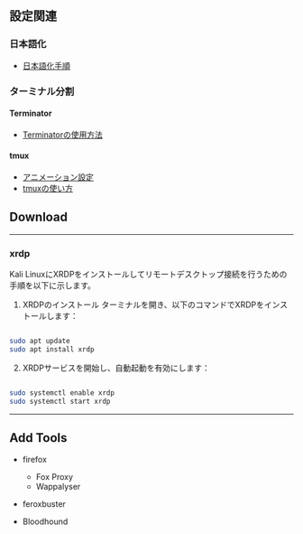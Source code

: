 ## 設定関連

### 日本語化
- [日本語化手順](https://qiita.com/nm_suisai/items/ee7df3ba45228ebdf2aa)

### ターミナル分割

#### Terminator
- [Terminatorの使用方法](https://qiita.com/Hashibirokou/items/58cfe84975c3b3af0235)

#### tmux
- [アニメーション設定](https://qiita.com/KoyanagiHitoshi/items/318d4b8ef3b4e5b87390)
- [tmuxの使い方](https://qiita.com/shin-ch13/items/9d207a70ccc8467f7bab)
## Download
---
### xrdp
Kali LinuxにXRDPをインストールしてリモートデスクトップ接続を行うための手順を以下に示します。

1. XRDPのインストール
ターミナルを開き、以下のコマンドでXRDPをインストールします：

```bash

sudo apt update
sudo apt install xrdp
```
2. XRDPサービスを開始し、自動起動を有効にします：

```bash

sudo systemctl enable xrdp
sudo systemctl start xrdp
```
---

## Add Tools

- firefox
  - Fox Proxy
  - Wappalyser
- feroxbuster


- Bloodhound
